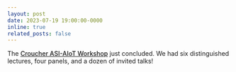 ```yaml
---
layout: post
date: 2023-07-19 19:00:00-0000
inline: true
related_posts: false
---
```


The <a href="https://aiot.ie.cuhk.edu.hk/asi" style="font-weight: 500;">Croucher ASI-AIoT Workshop</a> just concluded. We had six distinguished lectures, four panels, and a dozen of invited talks!
